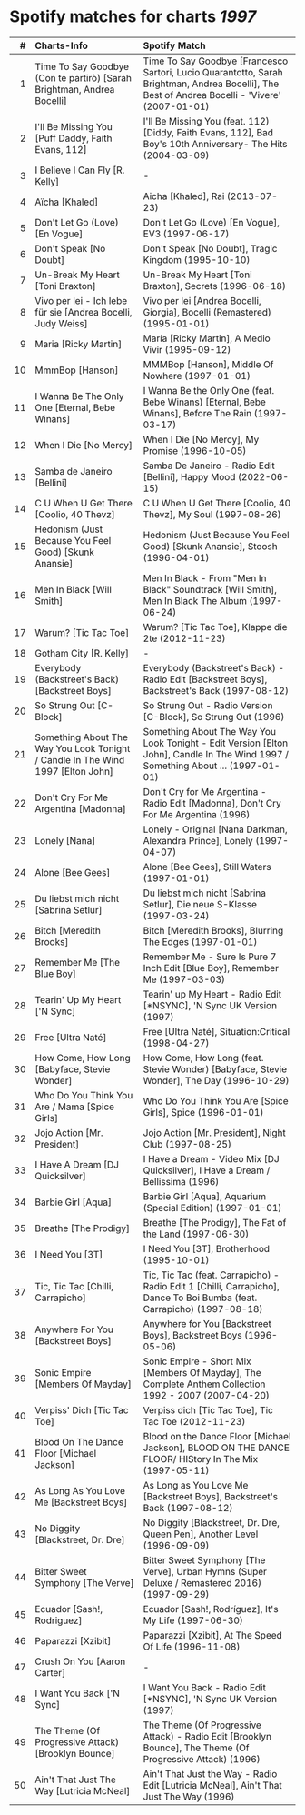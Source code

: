 # Spotify matches for charts *1997*

|    # | Charts-Info                                                                     | Spotify Match                                                                                                                                   |
| ---: | :------------------------------------------------------------------------------ | :---------------------------------------------------------------------------------------------------------------------------------------------- |
|    1 | Time To Say Goodbye (Con te partirò) [Sarah Brightman, Andrea Bocelli]          | Time To Say Goodbye [Francesco Sartori, Lucio Quarantotto, Sarah Brightman, Andrea Bocelli], The Best of Andrea Bocelli - 'Vivere' (2007-01-01) |
|    2 | I'll Be Missing You [Puff Daddy, Faith Evans, 112]                              | I'll Be Missing You (feat. 112) [Diddy, Faith Evans, 112], Bad Boy's 10th Anniversary- The Hits (2004-03-09)                                    |
|    3 | I Believe I Can Fly [R. Kelly]                                                  | -                                                                                                                                               |
|    4 | Aïcha [Khaled]                                                                  | Aicha [Khaled], Rai (2013-07-23)                                                                                                                |
|    5 | Don't Let Go (Love) [En Vogue]                                                  | Don't Let Go (Love) [En Vogue], EV3 (1997-06-17)                                                                                                |
|    6 | Don't Speak [No Doubt]                                                          | Don't Speak [No Doubt], Tragic Kingdom (1995-10-10)                                                                                             |
|    7 | Un-Break My Heart [Toni Braxton]                                                | Un-Break My Heart [Toni Braxton], Secrets (1996-06-18)                                                                                          |
|    8 | Vivo per lei - Ich lebe für sie [Andrea Bocelli, Judy Weiss]                    | Vivo per lei [Andrea Bocelli, Giorgia], Bocelli (Remastered) (1995-01-01)                                                                       |
|    9 | Maria [Ricky Martin]                                                            | María [Ricky Martin], A Medio Vivir (1995-09-12)                                                                                                |
|   10 | MmmBop [Hanson]                                                                 | MMMBop [Hanson], Middle Of Nowhere (1997-01-01)                                                                                                 |
|   11 | I Wanna Be The Only One [Eternal, Bebe Winans]                                  | I Wanna Be the Only One (feat. Bebe Winans) [Eternal, Bebe Winans], Before The Rain (1997-03-17)                                                |
|   12 | When I Die [No Mercy]                                                           | When I Die [No Mercy], My Promise (1996-10-05)                                                                                                  |
|   13 | Samba de Janeiro [Bellini]                                                      | Samba De Janeiro - Radio Edit [Bellini], Happy Mood (2022-06-15)                                                                                |
|   14 | C U When U Get There [Coolio, 40 Thevz]                                         | C U When U Get There [Coolio, 40 Thevz], My Soul (1997-08-26)                                                                                   |
|   15 | Hedonism (Just Because You Feel Good) [Skunk Anansie]                           | Hedonism (Just Because You Feel Good) [Skunk Anansie], Stoosh (1996-04-01)                                                                      |
|   16 | Men In Black [Will Smith]                                                       | Men In Black - From "Men In Black" Soundtrack [Will Smith], Men In Black The Album (1997-06-24)                                                 |
|   17 | Warum? [Tic Tac Toe]                                                            | Warum? [Tic Tac Toe], Klappe die 2te (2012-11-23)                                                                                               |
|   18 | Gotham City [R. Kelly]                                                          | -                                                                                                                                               |
|   19 | Everybody (Backstreet's Back) [Backstreet Boys]                                 | Everybody (Backstreet's Back) - Radio Edit [Backstreet Boys], Backstreet's Back (1997-08-12)                                                    |
|   20 | So Strung Out [C-Block]                                                         | So Strung Out - Radio Version [C-Block], So Strung Out (1996)                                                                                   |
|   21 | Something About The Way You Look Tonight / Candle In The Wind 1997 [Elton John] | Something About The Way You Look Tonight - Edit Version [Elton John], Candle In The Wind 1997 / Something About ... (1997-01-01)                |
|   22 | Don't Cry For Me Argentina [Madonna]                                            | Don't Cry for Me Argentina - Radio Edit [Madonna], Don't Cry For Me Argentina (1996)                                                            |
|   23 | Lonely [Nana]                                                                   | Lonely - Original [Nana Darkman, Alexandra Prince], Lonely (1997-04-07)                                                                         |
|   24 | Alone [Bee Gees]                                                                | Alone [Bee Gees], Still Waters (1997-01-01)                                                                                                     |
|   25 | Du liebst mich nicht [Sabrina Setlur]                                           | Du liebst mich nicht [Sabrina Setlur], Die neue S-Klasse (1997-03-24)                                                                           |
|   26 | Bitch [Meredith Brooks]                                                         | Bitch [Meredith Brooks], Blurring The Edges (1997-01-01)                                                                                        |
|   27 | Remember Me [The Blue Boy]                                                      | Remember Me - Sure Is Pure 7 Inch Edit [Blue Boy], Remember Me (1997-03-03)                                                                     |
|   28 | Tearin' Up My Heart ['N Sync]                                                   | Tearin' up My Heart - Radio Edit [*NSYNC], 'N Sync UK Version (1997)                                                                            |
|   29 | Free [Ultra Naté]                                                               | Free [Ultra Naté], Situation:Critical (1998-04-27)                                                                                              |
|   30 | How Come, How Long [Babyface, Stevie Wonder]                                    | How Come, How Long (feat. Stevie Wonder) [Babyface, Stevie Wonder], The Day (1996-10-29)                                                        |
|   31 | Who Do You Think You Are / Mama [Spice Girls]                                   | Who Do You Think You Are [Spice Girls], Spice (1996-01-01)                                                                                      |
|   32 | Jojo Action [Mr. President]                                                     | Jojo Action [Mr. President], Night Club (1997-08-25)                                                                                            |
|   33 | I Have A Dream [DJ Quicksilver]                                                 | I Have a Dream - Video Mix [DJ Quicksilver], I Have a Dream / Bellissima (1996)                                                                 |
|   34 | Barbie Girl [Aqua]                                                              | Barbie Girl [Aqua], Aquarium (Special Edition) (1997-01-01)                                                                                     |
|   35 | Breathe [The Prodigy]                                                           | Breathe [The Prodigy], The Fat of the Land (1997-06-30)                                                                                         |
|   36 | I Need You [3T]                                                                 | I Need You [3T], Brotherhood (1995-10-01)                                                                                                       |
|   37 | Tic, Tic Tac [Chilli, Carrapicho]                                               | Tic, Tic Tac (feat. Carrapicho) - Radio Edit 1 [Chilli, Carrapicho], Dance To Boi Bumba (feat. Carrapicho) (1997-08-18)                         |
|   38 | Anywhere For You [Backstreet Boys]                                              | Anywhere for You [Backstreet Boys], Backstreet Boys (1996-05-06)                                                                                |
|   39 | Sonic Empire [Members Of Mayday]                                                | Sonic Empire - Short Mix [Members Of Mayday], The Complete Anthem Collection 1992 - 2007 (2007-04-20)                                           |
|   40 | Verpiss' Dich [Tic Tac Toe]                                                     | Verpiss dich [Tic Tac Toe], Tic Tac Toe (2012-11-23)                                                                                            |
|   41 | Blood On The Dance Floor [Michael Jackson]                                      | Blood on the Dance Floor [Michael Jackson], BLOOD ON THE DANCE FLOOR/ HIStory In The Mix (1997-05-11)                                           |
|   42 | As Long As You Love Me [Backstreet Boys]                                        | As Long as You Love Me [Backstreet Boys], Backstreet's Back (1997-08-12)                                                                        |
|   43 | No Diggity [Blackstreet, Dr. Dre]                                               | No Diggity [Blackstreet, Dr. Dre, Queen Pen], Another Level (1996-09-09)                                                                        |
|   44 | Bitter Sweet Symphony [The Verve]                                               | Bitter Sweet Symphony [The Verve], Urban Hymns (Super Deluxe / Remastered 2016) (1997-09-29)                                                    |
|   45 | Ecuador [Sash!, Rodriguez]                                                      | Ecuador [Sash!, Rodríguez], It's My Life (1997-06-30)                                                                                           |
|   46 | Paparazzi [Xzibit]                                                              | Paparazzi [Xzibit], At The Speed Of Life (1996-11-08)                                                                                           |
|   47 | Crush On You [Aaron Carter]                                                     | -                                                                                                                                               |
|   48 | I Want You Back ['N Sync]                                                       | I Want You Back - Radio Edit [*NSYNC], 'N Sync UK Version (1997)                                                                                |
|   49 | The Theme (Of Progressive Attack) [Brooklyn Bounce]                             | The Theme (Of Progressive Attack) - Radio Edit [Brooklyn Bounce], The Theme (Of Progressive Attack) (1996)                                      |
|   50 | Ain't That Just The Way [Lutricia McNeal]                                       | Ain't That Just the Way - Radio Edit [Lutricia McNeal], Ain't That Just The Way (1996)                                                          |
